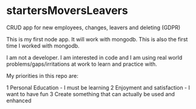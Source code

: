 # startersMoversLeavers
CRUD app for new employees, changes, leavers and deleting (GDPR) 

This is my first node app.  It will work with mongodb.
This is also the first time I worked with mongodb.

I am not a developer.  I am interested in code and I am using real world problems/gaps/irritations at work
to learn and practice with.

My priorities in this repo are:

1 Personal Education - I must be learning 
2 Enjoyment and satisfaction - I want to have fun
3 Create something that can actually be used and enhanced
